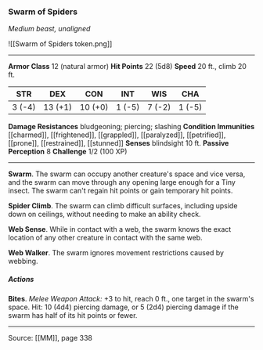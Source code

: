 ### Swarm of Spiders
_Medium beast, unaligned_

![[Swarm of Spiders token.png]]




---

**Armor Class** 12 (natural armor)
**Hit Points** 22 (5d8)
**Speed** 20 ft., climb 20 ft.

| STR     | DEX     | CON     | INT     | WIS     | CHA     |
|---------|---------|---------|---------|---------|---------|
| 3 (-4) | 13 (+1) | 10 (+0) | 1 (-5) | 7 (-2) | 1 (-5) |

**Damage Resistances** bludgeoning; piercing; slashing
**Condition Immunities** [[charmed]], [[frightened]], [[grappled]], [[paralyzed]], [[petrified]], [[prone]], [[restrained]], [[stunned]]
**Senses** blindsight 10 ft.
**Passive Perception** 8
**Challenge** 1/2 (100 XP)

---

**Swarm**. The swarm can occupy another creature's space and vice versa, and the swarm can move through any opening large enough for a Tiny insect. The swarm can't regain hit points or gain temporary hit points.

**Spider Climb**. The swarm can climb difficult surfaces, including upside down on ceilings, without needing to make an ability check.

**Web Sense**. While in contact with a web, the swarm knows the exact location of any other creature in contact with the same web.

**Web Walker**. The swarm ignores movement restrictions caused by webbing.

##### Actions
**Bites**. _Melee Weapon Attack:_ +3 to hit, reach 0 ft., one target in the swarm's space. Hit: 10 (4d4) piercing damage, or 5 (2d4) piercing damage if the swarm has half of its hit points or fewer.


---

Source: [[MM]], page 338